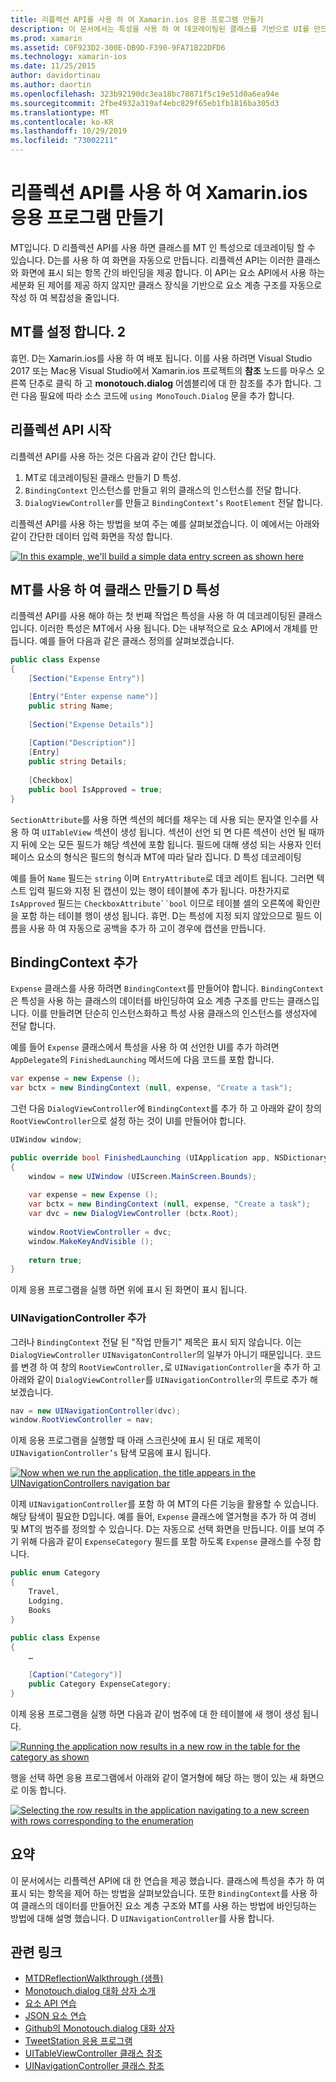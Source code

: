 ```yaml
---
title: 리플렉션 API를 사용 하 여 Xamarin.ios 응용 프로그램 만들기
description: 이 문서에서는 특성을 사용 하 여 데코레이팅된 클래스를 기반으로 UI를 만드는 Monotouch.dialog 특성 기반 리플렉션 API에 대해 설명 합니다.
ms.prod: xamarin
ms.assetid: C0F923D2-300E-DB9D-F390-9FA71B22DFD6
ms.technology: xamarin-ios
ms.date: 11/25/2015
author: davidortinau
ms.author: daortin
ms.openlocfilehash: 323b92190dc3ea18bc78871f5c19e51d0a6ea94e
ms.sourcegitcommit: 2fbe4932a319af4ebc829f65eb1fb1816ba305d3
ms.translationtype: MT
ms.contentlocale: ko-KR
ms.lasthandoff: 10/29/2019
ms.locfileid: "73002211"
---
```

# <a name="creating-a-xamarinios-application-using-the-reflection-api"></a>리플렉션 API를 사용 하 여 Xamarin.ios 응용 프로그램 만들기

MT입니다. D 리플렉션 API를 사용 하면 클래스를 MT 인 특성으로 데코레이팅 할 수 있습니다. D는를 사용 하 여 화면을 자동으로 만듭니다. 리플렉션 API는 이러한 클래스와 화면에 표시 되는 항목 간의 바인딩을 제공 합니다. 이 API는 요소 API에서 사용 하는 세분화 된 제어를 제공 하지 않지만 클래스 장식을 기반으로 요소 계층 구조를 자동으로 작성 하 여 복잡성을 줄입니다.

## <a name="setting-up-mtd"></a>MT를 설정 합니다. 2

휴먼. D는 Xamarin.ios를 사용 하 여 배포 됩니다. 이를 사용 하려면 Visual Studio 2017 또는 Mac용 Visual Studio에서 Xamarin.ios 프로젝트의 **참조** 노드를 마우스 오른쪽 단추로 클릭 하 고 **monotouch.dialog** 어셈블리에 대 한 참조를 추가 합니다. 그런 다음 필요에 따라 소스 코드에 `using MonoTouch.Dialog` 문을 추가 합니다.

## <a name="getting-started-with-the-reflection-api"></a>리플렉션 API 시작

리플렉션 API를 사용 하는 것은 다음과 같이 간단 합니다.

1. MT로 데코레이팅된 클래스 만들기 D 특성.
1. `BindingContext` 인스턴스를 만들고 위의 클래스의 인스턴스를 전달 합니다. 
1. `DialogViewController`를 만들고 `BindingContext’s` `RootElement` 전달 합니다. 

리플렉션 API를 사용 하는 방법을 보여 주는 예를 살펴보겠습니다. 이 예에서는 아래와 같이 간단한 데이터 입력 화면을 작성 합니다.

 [![](reflection-api-walkthrough-images/01-expense-entry.png "In this example, we'll build a simple data entry screen as shown here")](reflection-api-walkthrough-images/01-expense-entry.png#lightbox)

## <a name="creating-a-class-with-mtd-attributes"></a>MT를 사용 하 여 클래스 만들기 D 특성

리플렉션 API를 사용 해야 하는 첫 번째 작업은 특성을 사용 하 여 데코레이팅된 클래스입니다. 이러한 특성은 MT에서 사용 됩니다. D는 내부적으로 요소 API에서 개체를 만듭니다. 예를 들어 다음과 같은 클래스 정의를 살펴보겠습니다.

```csharp
public class Expense
{
    [Section("Expense Entry")]

    [Entry("Enter expense name")]
    public string Name;
        
    [Section("Expense Details")]
  
    [Caption("Description")]
    [Entry]
    public string Details;
        
    [Checkbox]
    public bool IsApproved = true;
}
```

`SectionAttribute`를 사용 하면 섹션의 헤더를 채우는 데 사용 되는 문자열 인수를 사용 하 여 `UITableView` 섹션이 생성 됩니다. 섹션이 선언 되 면 다른 섹션이 선언 될 때까지 뒤에 오는 모든 필드가 해당 섹션에 포함 됩니다.
필드에 대해 생성 되는 사용자 인터페이스 요소의 형식은 필드의 형식과 MT에 따라 달라 집니다. D 특성 데코레이팅

예를 들어 `Name` 필드는 `string` 이며 `EntryAttribute`로 데코 레이트 됩니다. 그러면 텍스트 입력 필드와 지정 된 캡션이 있는 행이 테이블에 추가 됩니다. 마찬가지로 `IsApproved` 필드는 `CheckboxAttribute``bool` 이므로 테이블 셀의 오른쪽에 확인란을 포함 하는 테이블 행이 생성 됩니다. 휴먼. D는 특성에 지정 되지 않았으므로 필드 이름을 사용 하 여 자동으로 공백을 추가 하 고이 경우에 캡션을 만듭니다.

## <a name="adding-the-bindingcontext"></a>BindingContext 추가

`Expense` 클래스를 사용 하려면 `BindingContext`를 만들어야 합니다. `BindingContext`은 특성을 사용 하는 클래스의 데이터를 바인딩하여 요소 계층 구조를 만드는 클래스입니다. 이를 만들려면 단순히 인스턴스화하고 특성 사용 클래스의 인스턴스를 생성자에 전달 합니다.

예를 들어 `Expense` 클래스에서 특성을 사용 하 여 선언한 UI를 추가 하려면 `AppDelegate`의 `FinishedLaunching` 메서드에 다음 코드를 포함 합니다.

```csharp
var expense = new Expense ();
var bctx = new BindingContext (null, expense, "Create a task");
```

그런 다음 `DialogViewController`에 `BindingContext`를 추가 하 고 아래와 같이 창의 `RootViewController`으로 설정 하는 것이 UI를 만들어야 합니다.

```csharp
UIWindow window;

public override bool FinishedLaunching (UIApplication app, NSDictionary options)
{   
    window = new UIWindow (UIScreen.MainScreen.Bounds);
            
    var expense = new Expense ();
    var bctx = new BindingContext (null, expense, "Create a task");
    var dvc = new DialogViewController (bctx.Root);
            
    window.RootViewController = dvc;
    window.MakeKeyAndVisible ();
            
    return true;
}
```

이제 응용 프로그램을 실행 하면 위에 표시 된 화면이 표시 됩니다.

### <a name="adding-a-uinavigationcontroller"></a>UINavigationController 추가

그러나 `BindingContext` 전달 된 "작업 만들기" 제목은 표시 되지 않습니다. 이는 `DialogViewController` `UINavigatonController`의 일부가 아니기 때문입니다. 코드를 변경 하 여 창의 `RootViewController,`로 `UINavigationController`을 추가 하 고 아래와 같이 `DialogViewController`를 `UINavigationController`의 루트로 추가 해 보겠습니다.

```csharp
nav = new UINavigationController(dvc);
window.RootViewController = nav;
```

이제 응용 프로그램을 실행할 때 아래 스크린샷에 표시 된 대로 제목이 `UINavigationController’s` 탐색 모음에 표시 됩니다.

 [![](reflection-api-walkthrough-images/02-create-task.png "Now when we run the application, the title appears in the UINavigationControllers navigation bar")](reflection-api-walkthrough-images/02-create-task.png#lightbox)

이제 `UINavigationController`를 포함 하 여 MT의 다른 기능을 활용할 수 있습니다. 해당 탐색이 필요한 D입니다. 예를 들어, `Expense` 클래스에 열거형을 추가 하 여 경비 및 MT의 범주를 정의할 수 있습니다. D는 자동으로 선택 화면을 만듭니다. 이를 보여 주기 위해 다음과 같이 `ExpenseCategory` 필드를 포함 하도록 `Expense` 클래스를 수정 합니다.

```csharp
public enum Category
{
    Travel,
    Lodging,
    Books
}
        
public class Expense
{
    …

    [Caption("Category")]
    public Category ExpenseCategory;
}
```

이제 응용 프로그램을 실행 하면 다음과 같이 범주에 대 한 테이블에 새 행이 생성 됩니다.

 [![](reflection-api-walkthrough-images/03-set-details.png "Running the application now results in a new row in the table for the category as shown")](reflection-api-walkthrough-images/03-set-details.png#lightbox)

행을 선택 하면 응용 프로그램에서 아래와 같이 열거형에 해당 하는 행이 있는 새 화면으로 이동 합니다.

 [![](reflection-api-walkthrough-images/04-set-category.png "Selecting the row results in the application navigating to a new screen with rows corresponding to the enumeration")](reflection-api-walkthrough-images/04-set-category.png#lightbox)

 <a name="Summary" />

## <a name="summary"></a>요약

이 문서에서는 리플렉션 API에 대 한 연습을 제공 했습니다. 클래스에 특성을 추가 하 여 표시 되는 항목을 제어 하는 방법을 살펴보았습니다. 또한 `BindingContext`를 사용 하 여 클래스의 데이터를 만들어진 요소 계층 구조와 MT를 사용 하는 방법에 바인딩하는 방법에 대해 설명 했습니다. D `UINavigationController`를 사용 합니다.

## <a name="related-links"></a>관련 링크

- [MTDReflectionWalkthrough (샘플)](https://docs.microsoft.com/samples/xamarin/ios-samples/mtdreflectionwalkthrough)
- [Monotouch.dialog 대화 상자 소개](~/ios/user-interface/monotouch.dialog/index.md)
- [요소 API 연습](~/ios/user-interface/monotouch.dialog/elements-api-walkthrough.md)
- [JSON 요소 연습](~/ios/user-interface/monotouch.dialog/monotouch.dialog-json-markup.md)
- [Github의 Monotouch.dialog 대화 상자](https://github.com/migueldeicaza/MonoTouch.Dialog)
- [TweetStation 응용 프로그램](https://github.com/migueldeicaza/TweetStation)
- [UITableViewController 클래스 참조](https://developer.apple.com/library/ios/#DOCUMENTATION/UIKit/Reference/UITableViewController_Class/Reference/Reference.html)
- [UINavigationController 클래스 참조](https://developer.apple.com/library/ios/#documentation/UIKit/Reference/UINavigationController_Class/Reference/Reference.html)
